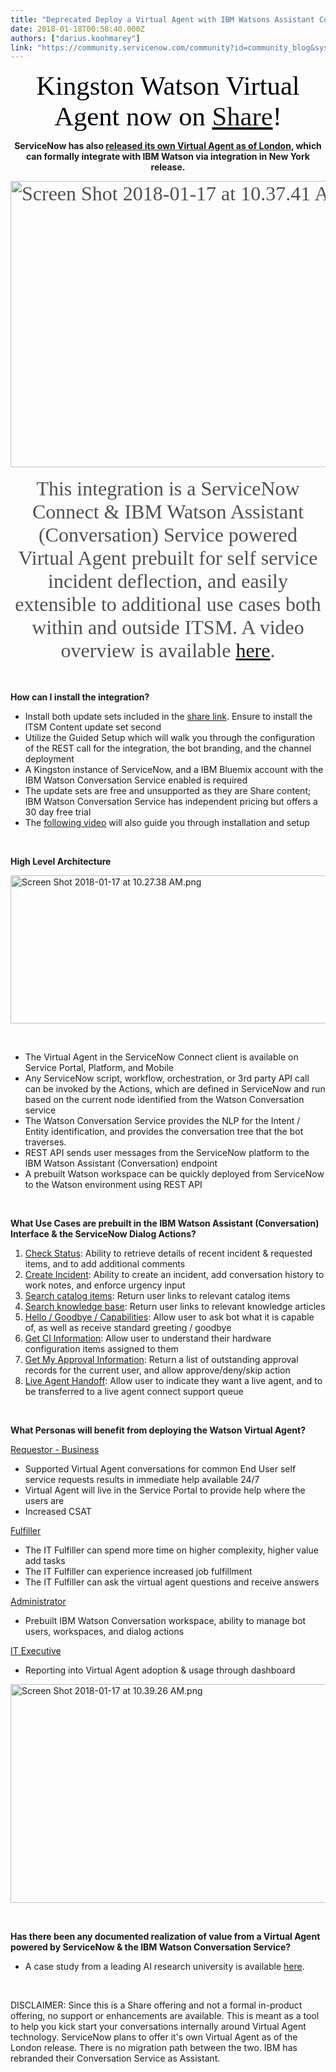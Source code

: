 ```yaml
---
title: "Deprecated Deploy a Virtual Agent with IBM Watsons Assistant Conversation Service"
date: 2018-01-18T00:58:40.000Z
authors: ["darius.koohmarey"]
link: "https://community.servicenow.com/community?id=community_blog&sys_id=2e7ca2e1dbd0dbc01dcaf3231f96192b"
---
```

<p style="text-align: center;"><span style="font-size: 32pt; font-family: Calibri; color: #00000b;">Kingston Watson Virtual Agent now on <a title="hare.servicenow.com/app.do#/detailV2/58e0ef9bdb4307009a80aed15b9619be/overview" href="https://developer.servicenow.com/app.do#!/share/contents/2241642_ibm_watson_assistant_formerly_conversation_integration_virtual_agent?v&#61;1&amp;t&#61;PRODUCT_DETAILS" rel="nofollow">Share</a>!</span></p>
<p style="text-align: center;"><strong>ServiceNow has also <a href="community?id&#61;community_blog&amp;sys_id&#61;2f99729edb58e780a8562926ca96196b&amp;view_source&#61;searchResult" rel="nofollow">released its own Virtual Agent as of London</a>, which can formally integrate with IBM Watson via integration in New York release.</strong></p>
<p><span style="font-size: 32pt; font-family: Calibri; color: #00000b;"><img class="image-3 jive-image" style="color: #515151; font-family: Calibri; font-size: 32px; height: 458px; width: 867.919px; display: block; margin-left: auto; margin-right: auto;" src="f79754c2db545344e9737a9e0f961986.iix" alt="Screen Shot 2018-01-17 at 10.37.41 AM.png" width="868" height="458" /></span></p>
<p style="margin-top: 12pt; text-align: center;"><span style="font-size: 24.0pt; font-family: Calibri; color: #515151;">This integration is a ServiceNow Connect &amp; IBM Watson Assistant (Conversation) Service powered Virtual Agent prebuilt for self service incident deflection, and easily extensible to additional use cases both within and outside ITSM. A video overview is available <a title="ervicenow.box.com/v/watson-conversation-overview" href="https://servicenow.box.com/v/watson-conversation-overview" rel="nofollow">here</a>.</span></p>
<p style="margin-top: 12pt;"> </p>
<p><strong>How can I install the integration?</strong></p>
<ul><li>Install both update sets included in the <a title="hare.servicenow.com/app.do#/detailV2/58e0ef9bdb4307009a80aed15b9619be/overview" href="https://share.servicenow.com/app.do#/detailV2/58e0ef9bdb4307009a80aed15b9619be/overview" rel="nofollow">share link</a>. Ensure to install the ITSM Content update set second</li><li>Utilize the Guided Setup which will walk you through the configuration of the REST call for the integration, the bot branding, and the channel deployment</li><li>A Kingston instance of ServiceNow, and a IBM Bluemix account with the IBM Watson Conversation Service enabled is required</li><li>The update sets are free and unsupported as they are Share content; IBM Watson Conversation Service has independent pricing but offers a 30 day free trial</li><li>The <a title="ervicenow.box.com/v/watson-conversation-setup" href="https://servicenow.box.com/v/watson-conversation-setup" rel="nofollow">following video</a> will also guide you through installation and setup</li></ul>
<p> </p>
<p><strong>High Level Architecture</strong></p>
<p><img class="image-1 jive-image" style="width: 620px; height: 237px; display: block; margin-left: auto; margin-right: auto;" src="249b5d8edb9c9f048c8ef4621f96196e.iix" alt="Screen Shot 2018-01-17 at 10.27.38 AM.png" /></p>
<p> </p>
<ul><li>The Virtual Agent in the ServiceNow Connect client is available on Service Portal, Platform, and Mobile</li><li>Any ServiceNow script, workflow, orchestration, or 3rd party API call can be invoked by the Actions, which are defined in ServiceNow and run based on the current node identified from the Watson Conversation service</li><li>The Watson Conversation Service provides the NLP for the Intent / Entity identification, and provides the conversation tree that the bot traverses.</li><li>REST API sends user messages from the ServiceNow platform to the IBM Watson Assistant (Conversation) endpoint</li><li>A prebuilt Watson workspace can be quickly deployed from ServiceNow to the Watson environment using REST API</li></ul>
<p> </p>
<p><strong>What Use Cases are prebuilt in the IBM Watson Assistant (Conversation) Interface &amp; the ServiceNow Dialog Actions?</strong></p>
<ol><li><span style="text-decoration: underline;">Check Status</span>: Ability to retrieve details of recent incident &amp; requested items, and to add additional comments</li><li><span style="text-decoration: underline;">Create Incident</span>: Ability to create an incident, add conversation history to work notes, and enforce urgency input</li><li><span style="text-decoration: underline;">Search catalog items</span>: Return user links to relevant catalog items</li><li><span style="text-decoration: underline;">Search knowledge base</span>: Return user links to relevant knowledge articles</li><li><span style="text-decoration: underline;">Hello / Goodbye / Capabilities</span>: Allow user to ask bot what it is capable of, as well as receive standard greeting / goodbye</li><li><span style="text-decoration: underline;">Get CI Information</span>: Allow user to understand their hardware configuration items assigned to them</li><li><span style="text-decoration: underline;">Get My Approval Information</span>: Return a list of outstanding approval records for the current user, and allow approve/deny/skip action</li><li><span style="text-decoration: underline;">Live Agent Handoff</span>: Allow user to indicate they want a live agent, and to be transferred to a live agent connect support queue</li></ol>
<p> </p>
<p><strong>What Personas will benefit from deploying the Watson Virtual Agent?</strong></p>
<p><span style="text-decoration: underline;">Requestor - Business</span></p>
<ul><li>Supported Virtual Agent conversations for common End User self service requests results in immediate help available 24/7</li><li>Virtual Agent will live in the Service Portal to provide help where the users are</li><li>Increased CSAT</li></ul>
<p><span style="text-decoration: underline;">Fulfiller</span></p>
<ul><li>The IT Fulfiller can spend more time on higher complexity, higher value add tasks</li><li>The IT Fulfiller can experience increased job fulfillment</li><li>The IT Fulfiller can ask the virtual agent questions and receive answers</li></ul>
<p><span style="text-decoration: underline;">Administrator</span></p>
<ul><li>Prebuilt IBM Watson Conversation workspace, ability to manage bot users, workspaces, and dialog actions</li></ul>
<p><span style="text-decoration: underline;">IT Executive</span></p>
<ul><li>Reporting into Virtual Agent adoption &amp; usage through dashboard</li></ul>
<p><img class="image-2 jive-image" style="width: 620px; height: 350px;" src="3d56b446db989304b322f4621f9619ed.iix" alt="Screen Shot 2018-01-17 at 10.39.26 AM.png" /></p>
<p> </p>
<p><strong>Has there been any documented realization of value from a Virtual Agent powered by ServiceNow &amp; the IBM Watson Conversation Service?</strong></p>
<ul><li>A case study from a leading AI research university is available <a title="ww.servicenow.com/content/dam/servicenow/documents/case-studies/cs-university-of-alberta.pdf" href="https://www.servicenow.com/content/dam/servicenow/documents/case-studies/cs-university-of-alberta.pdf" rel="nofollow">here</a>.</li></ul>
<p> </p>
<p>DISCLAIMER: Since this is a Share offering and not a formal in-product offering, no support or enhancements are available. This is meant as a tool to help you kick start your conversations internally around Virtual Agent technology. ServiceNow plans to offer it&#39;s own Virtual Agent as of the London release. There is no migration path between the two. IBM has rebranded their Conversation Service as Assistant.</p>